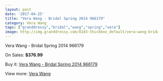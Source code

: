 ```yaml
---
layout: post
date: '2017-04-25'
title: "Vera Wang - Bridal Spring 2014 966179"
category: Vera Wang
tags: ["granddressy","bridal","wang","spring","vera"]
image: http://img.granddressy.com/8183-thickbox_default/vera-wang-bridal-spring-2014-966179.jpg
---
```

Vera Wang - Bridal Spring 2014 966179

On Sales: **$376.99**
<a href="https://www.granddressy.com/en/vera-wang/7428-vera-wang-bridal-spring-2014-966179.html"><amp-img layout="responsive" width="600" height="600" src="//img.granddressy.com/8183-thickbox_default/vera-wang-bridal-spring-2014-966179.jpg" alt="Vera Wang - Bridal Spring 2014 966179 0" /></a>
<a href="https://www.granddressy.com/en/vera-wang/7428-vera-wang-bridal-spring-2014-966179.html"><amp-img layout="responsive" width="600" height="600" src="//img.granddressy.com/8184-thickbox_default/vera-wang-bridal-spring-2014-966179.jpg" alt="Vera Wang - Bridal Spring 2014 966179 1" /></a>

Buy it: [Vera Wang - Bridal Spring 2014 966179](https://www.granddressy.com/en/vera-wang/7428-vera-wang-bridal-spring-2014-966179.html "Vera Wang - Bridal Spring 2014 966179")

View more: [Vera Wang](https://www.granddressy.com/en/104-vera-wang "Vera Wang")